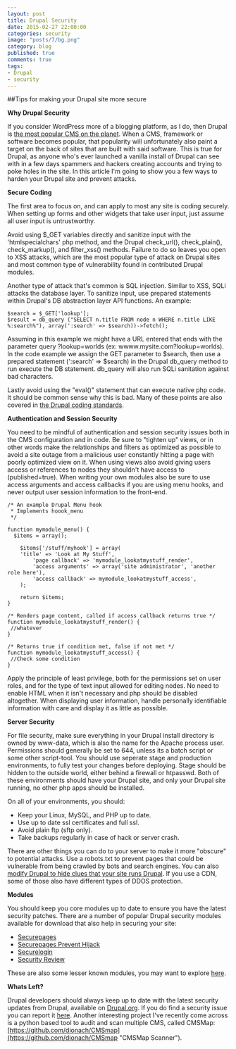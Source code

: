 ```yaml
---
layout: post
title: Drupal Security
date: 2015-02-27 22:00:00
categories: security
image: "posts/7/bg.png"
category: blog
published: true
comments: true
tags:
- Drupal
- security
---
```


##Tips for making your Drupal site more secure


**Why Drupal Security**


If you consider WordPress more of a blogging platform,
as I do,
then Drupal is [the most popular CMS on the planet](http://trends.builtwith.com/cms "Drupal CMS Popularity").
When a CMS, framework or software becomes popular,
that popularity will unfortunately also paint a target on the back of sites that are built with said software.
This is true for Drupal, as anyone who's ever launched a vanilla install of Drupal can see with in a few days
spammers and hackers creating accounts and trying to poke holes in the site.
In this article I'm going to show you a few ways to harden your Drupal site and prevent attacks.


**Secure Coding**


The first area to focus on, and can apply to most any site is coding securely.
When setting up forms and other widgets that take user input,
just assume all user input is untrustworthy.

Avoid using $\_GET variables directly and sanitize input with the 'htmlspecialchars' php method,
and the Drupal check\_url(), check\_plain(), check\_markup(), and filter\_xss() methods.
Failure to do so leaves you open to XSS attacks,
which are the most popular type of attack on Drupal sites and most common type of vulnerability found in contributed Drupal modules.

Another type of attack that's common is SQL injection.
Similar to XSS, SQLi attacks the database layer.
To sanitize input, use prepared statements within Drupal's DB abstraction layer API functions.
An example:

```
$search = $_GET['lookup'];
$result = db_query ("SELECT n.title FROM node n WHERE n.title LIKE %:search%"), array(':search' => $search))->fetch();
```

Assuming in this example we might have a URL entered that ends with the parameter query ?lookup=worlds (ex: wwww.mysite.com?lookup=worlds).
In the code example we assign the GET parameter to $search, then use a prepared statement (':search' => $search) in the Drupal db\_query method to run execute the DB statement.
db\_query will also run SQLi sanitation against bad characters.

Lastly avoid using the "eval()" statement that can execute native php code.
It should be common sense why this is bad.
Many of these points are also covered in [the Drupal coding standards](https://www.Drupal.org/coding-standards "Drupal Coding Standards").


**Authentication and Session Security**

You need to be mindful of authentication and session security issues both in the CMS configuration and in code.
Be sure to "tighten up" views, or in other words make the relationships and filters as optimized as possible
to avoid a site outage from a malicious user constantly hitting a page with poorly optimized view on it.
When using views also avoid giving users access or references to nodes they shouldn't have access to (published=true).
When writing your own modules also be sure to use access arguments and access callbacks if you are using menu hooks,
and never output user session information to the front-end.

```
/* An example Drupal Menu hook
 * Implements hoook_menu
 */

function mymodule_menu() {
  $items = array();

	$items['/stuff/myhook'] = array(
    'title' => 'Look at My Stuff',
		'page callback' => 'mymodule_lookatmystuff_render',
		'access arguments' => array('site administrator', 'another role here'),
		'access callback' => mymodule_lookatmystuff_access',
	);

	return $items;
}

/* Renders page content, called if access callback returns true */
function mymodule_lookatmystuff_render() {
 //whatever
}

/* Returns true if condition met, false if not met */
function mymodule_lookatmystuff_access() {
 //Check some condition
}
```


Apply the principle of least privilege,
both for the permissions set on user roles,
and for the type of text input allowed for editing nodes.
No need to enable HTML when it isn't necessary and php should be disabled altogether.
When displaying user information, handle personally identifiable information with care and display it as little as possible.


**Server Security**


For file security,
make sure everything in your Drupal install directory is owned by www-data, which is also the name for the Apache process user.
Permissions should generally be set to 644, unless its a batch script or some other script-tool.
You should use seperate stage and production environments, to fully test your changes before deploying.
Stage should be hidden to the outside world,
either behind a firewall or htpasswd. Both of these environments should have your Drupal site, and only your Drupal site running,
no other php apps should be installed.


On all of your environments, you should:

* Keep your Linux, MySQL, and PHP up to date.
* Use up to date ssl certificates and full ssl.
* Avoid plain ftp (sftp only).
* Take backups regularly in case of hack or server crash.


There are other things you can do to your server to make it more "obscure" to potential attacks.
Use a robots.txt to prevent pages that could be vulnerable from being crawled by bots and search engines.
You can also [modify Drupal to hide clues that your site runs Drupal](https://www.Drupal.org/node/766404 "Drupal Security through Obscurity").
If you use a CDN, some of those also have different types of DDOS protection.


**Modules**


You should keep you core modules up to date to ensure you have the latest security patches.
There are a number of popular Drupal security modules available for download that also help in securing your site:

* [Securepages](https://www.Drupal.org/project/securepages "Drupal Secure Pages")
* [Securepages Prevent Hijack](https://www.Drupal.org/project/securepages_prevent_hijack "Drupal Prevent Hijack")
* [Securelogin](https://www.Drupal.org/project/securelogin "Drupal Secure Login")
* [Security Review](https://www.Drupal.org/project/security_review "Drupal Security Review")

These are also some lesser known modules, you may want to explore [here](http://drupalmodules.com/category/Security "Drupal Security Modules").


**Whats Left?**

Drupal developers should always keep up to date with the latest security updates from Drupal,
available on [Drupal.org](https://www.Drupal.org/security "Drupal Security Updates").
If you do find a security issue you can report it [here](https://www.Drupal.org/security-team/report-issue "Report Security Issue").
Another interesting project I've recently come across is a python based tool to audit and scan multiple CMS, called CMSMap:
[https://github.com/dionach/CMSmap](https://github.com/dionach/CMSmap "CMSMap Scanner").
